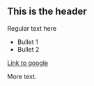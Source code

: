 ## This is the header

Regular text here
* Bullet 1
* Bullet 2

[Link to google](http://www.google.com)

More text.